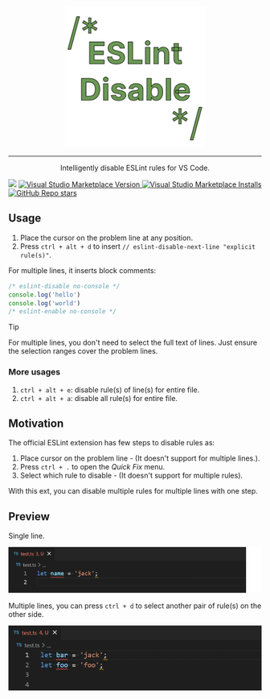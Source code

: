 <p align="center">
  <a href="https://github.com/lvjiaxuan/vscode-eslint-disable" target="_blank">
    <img src="./assets/logo-r.png" alt="vscode-eslint-disable" height="280" width="280" />
  </a>
</p>

<hr />

<p align="center">Intelligently  disable ESLint rules for VS Code.</p>

![](https://github.com/lvjiaxuan/vscode-eslint-disable/actions/workflows/ci.yml/badge.svg)
[![Visual Studio Marketplace Version](https://img.shields.io/visual-studio-marketplace/v/lvjiaxuan.vscode-eslint-disable?color=%232ba1f1&logo=visual-studio-code&logoColor=%232ba1f1)
](https://marketplace.visualstudio.com/items?itemName=lvjiaxuan.vscode-eslint-disable)
[![Visual Studio Marketplace Installs](https://img.shields.io/visual-studio-marketplace/azure-devops/installs/total/lvjiaxuan.vscode-eslint-disable?label=Installs&logo=visualstudiocode&logoColor=%232ba1f1)
](https://marketplace.visualstudio.com/items?itemName=lvjiaxuan.vscode-eslint-disable)
[![GitHub Repo stars](https://img.shields.io/github/stars/lvjiaxuan/vscode-eslint-disable)](https://github.com/lvjiaxuan/vscode-eslint-disable)

<!-- ## Usage
1. Place the cursor on a single line and then press `ctrl + alt + d` to disable the rule(s) for the selected line.

or select multiple lines that have rule problem(s) from the ESLint extension's *IntelliSense*. You can then disable rule(s) for the selected line(s) by pressing `ctrl + alt + d`, or for the entire file by pressing `ctrl + alt + e`.
2. Disable all rule problems for the entire file by pressing `ctrl + alt + a`. -->

## Usage

1. Place the cursor on the problem line at any position.
2. Press `ctrl + alt + d` to insert `// eslint-disable-next-line "explicit rule(s)"`.

For multiple lines, it inserts block comments:
<!-- eslint-skip -->
```js
/* eslint-disable no-console */
console.log('hello')
console.log('world')
/* eslint-enable no-console */
```

> [!TIP]
> For multiple lines, you don't need to select the full text of lines. Just ensure the selection ranges cover the problem lines.

### More usages

1. `ctrl + alt + e`: disable rule(s) of line(s) for entire file.
2. `ctrl + alt + a`: disable all rule(s) for entire file.

## Motivation

The official ESLint extension has few steps to disable rules as:
1. Place cursor on the problem line - (It doesn't support for multiple lines.).
2. Press `ctrl + .` to open the *Quick Fix* menu.
3. Select which rule to disable - (It doesn't support for multiple rules).

With this ext, you can disable multiple rules for multiple lines with one step.

## Preview

Single line.

![single](assets/1.gif)

Multiple lines, you can press `ctrl + d` to select another pair of rule(s) on the other side.

![multiple](assets/2.gif)
